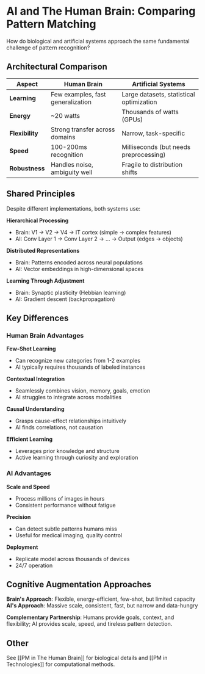 # AI and The Human Brain: Comparing Pattern Matching

How do biological and artificial systems approach the same fundamental challenge of pattern recognition?

## Architectural Comparison

| Aspect | Human Brain | Artificial Systems |
|--------|-------------|-------------------|
| **Learning** | Few examples, fast generalization | Large datasets, statistical optimization |
| **Energy** | ~20 watts | Thousands of watts (GPUs) |
| **Flexibility** | Strong transfer across domains | Narrow, task-specific |
| **Speed** | 100-200ms recognition | Milliseconds (but needs preprocessing) |
| **Robustness** | Handles noise, ambiguity well | Fragile to distribution shifts |

## Shared Principles

Despite different implementations, both systems use:

**Hierarchical Processing**
- Brain: V1 → V2 → V4 → IT cortex (simple → complex features)
- AI: Conv Layer 1 → Conv Layer 2 → ... → Output (edges → objects)

**Distributed Representations**
- Brain: Patterns encoded across neural populations
- AI: Vector embeddings in high-dimensional spaces

**Learning Through Adjustment**
- Brain: Synaptic plasticity (Hebbian learning)
- AI: Gradient descent (backpropagation)

## Key Differences

### Human Brain Advantages

**Few-Shot Learning**
- Can recognize new categories from 1-2 examples
- AI typically requires thousands of labeled instances

**Contextual Integration**
- Seamlessly combines vision, memory, goals, emotion
- AI struggles to integrate across modalities

**Causal Understanding**
- Grasps cause-effect relationships intuitively
- AI finds correlations, not causation

**Efficient Learning**
- Leverages prior knowledge and structure
- Active learning through curiosity and exploration

### AI Advantages

**Scale and Speed**
- Process millions of images in hours
- Consistent performance without fatigue

**Precision**
- Can detect subtle patterns humans miss
- Useful for medical imaging, quality control

**Deployment**
- Replicate model across thousands of devices
- 24/7 operation

## Cognitive Augmentation Approaches

**Brain's Approach**: Flexible, energy-efficient, few-shot, but limited capacity
**AI's Approach**: Massive scale, consistent, fast, but narrow and data-hungry

**Complementary Partnership**: Humans provide goals, context, and flexibility; AI provides scale, speed, and tireless pattern detection.

## Other

See [[PM in The Human Brain]] for biological details and [[PM in Technologies]] for computational methods.